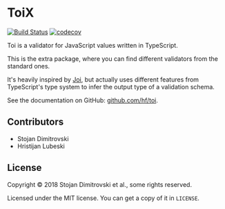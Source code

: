 # ToiX

[![Build Status](https://travis-ci.org/hf/toi.svg?branch=master)](https://travis-ci.org/hf/toi) [![codecov](https://codecov.io/gh/hf/toi/branch/master/graph/badge.svg)](https://codecov.io/gh/hf/toi)

Toi is a validator for JavaScript values written in TypeScript.

This is the extra package, where you can find different validators from the
standard ones.

It's heavily inspired by [Joi](https://github.com/hapijs/joi), but actually
uses different features from TypeScript's type system to infer the output type
of a validation schema.

See the documentation on GitHub: [github.com/hf/toi](https://github.com/hf/toi).

## Contributors
- Stojan Dimitrovski
- Hristijan Lubeski

## License
Copyright &copy; 2018 Stojan Dimitrovski et al., some rights reserved.

Licensed under the MIT license. You can get a copy of it in `LICENSE`.

